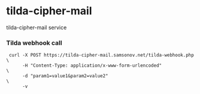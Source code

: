 # tilda-cipher-mail
tilda-cipher-mail service


### Tilda webhook call
```
 curl -X POST https://tilda-cipher-mail.samsonov.net/tilda-webhook.php \
      -H "Content-Type: application/x-www-form-urlencoded"             \
      -d "param1=value1&param2=value2"                                 \
      -v
```
